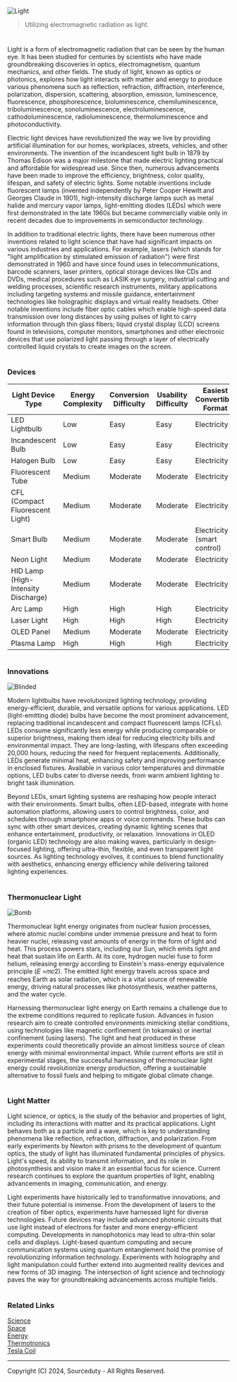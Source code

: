 ![Light](https://github.com/user-attachments/assets/42544353-7583-4f72-8257-8c1625f04774)

> Utilizing electromagnetic radiation as light.
#

Light is a form of electromagnetic radiation that can be seen by the human eye. It has been studied for centuries by scientists who have made groundbreaking discoveries in optics, electromagnetism, quantum mechanics, and other fields. The study of light, known as optics or photonics, explores how light interacts with matter and energy to produce various phenomena such as reflection, refraction, diffraction, interference, polarization, dispersion, scattering, absorption, emission, luminescence, fluorescence, phosphorescence, bioluminescence, chemiluminescence, triboluminescence, sonoluminescence, electroluminescence, cathodoluminescence, radioluminescence, thermoluminescence and photoconductivity.

Electric light devices have revolutionized the way we live by providing artificial illumination for our homes, workplaces, streets, vehicles, and other environments. The invention of the incandescent light bulb in 1879 by Thomas Edison was a major milestone that made electric lighting practical and affordable for widespread use. Since then, numerous advancements have been made to improve the efficiency, brightness, color quality, lifespan, and safety of electric lights. Some notable inventions include fluorescent lamps (invented independently by Peter Cooper Hewitt and Georges Claude in 1901), high-intensity discharge lamps such as metal halide and mercury vapor lamps, light-emitting diodes (LEDs) which were first demonstrated in the late 1960s but became commercially viable only in recent decades due to improvements in semiconductor technology.

In addition to traditional electric lights, there have been numerous other inventions related to light science that have had significant impacts on various industries and applications. For example, lasers (which stands for "light amplification by stimulated emission of radiation") were first demonstrated in 1960 and have since found uses in telecommunications, barcode scanners, laser printers, optical storage devices like CDs and DVDs, medical procedures such as LASIK eye surgery, industrial cutting and welding processes, scientific research instruments, military applications including targeting systems and missile guidance, entertainment technologies like holographic displays and virtual reality headsets. Other notable inventions include fiber optic cables which enable high-speed data transmission over long distances by using pulses of light to carry information through thin glass fibers; liquid crystal display (LCD) screens found in televisions, computer monitors, smartphones and other electronic devices that use polarized light passing through a layer of electrically controlled liquid crystals to create images on the screen.

#
### Devices

| Light Device Type    | Energy Complexity | Conversion Difficulty | Usability Difficulty | Easiest Convertible Format    |
|----------------------|-------------------|------------------------|-----------------------|--------------------------------|
| LED Lightbulb        | Low               | Easy                   | Easy                  | Electricity                   |
| Incandescent Bulb    | Low               | Easy                   | Easy                  | Electricity                   |
| Halogen Bulb         | Low               | Easy                   | Easy                  | Electricity                   |
| Fluorescent Tube     | Medium            | Moderate               | Moderate              | Electricity                   |
| CFL (Compact Fluorescent Light) | Medium | Moderate               | Moderate              | Electricity                   |
| Smart Bulb           | Medium            | Moderate               | Moderate              | Electricity (smart control)   |
| Neon Light           | Medium            | Moderate               | Moderate              | Electricity                   |
| HID Lamp (High-Intensity Discharge) | Medium | Moderate           | Moderate              | Electricity                   |
| Arc Lamp             | High              | High                   | High                  | Electricity                   |
| Laser Light          | High              | High                   | High                  | Electricity                   |
| OLED Panel           | Medium            | Moderate               | Moderate              | Electricity                   |
| Plasma Lamp          | High              | High                   | High                  | Electricity                   |

#
### Innovations

![Blinded](https://github.com/user-attachments/assets/02f06af8-a10b-4354-9cee-367fe80f0445)

Modern lightbulbs have revolutionized lighting technology, providing energy-efficient, durable, and versatile options for various applications. LED (light-emitting diode) bulbs have become the most prominent advancement, replacing traditional incandescent and compact fluorescent lamps (CFLs). LEDs consume significantly less energy while producing comparable or superior brightness, making them ideal for reducing electricity bills and environmental impact. They are long-lasting, with lifespans often exceeding 20,000 hours, reducing the need for frequent replacements. Additionally, LEDs generate minimal heat, enhancing safety and improving performance in enclosed fixtures. Available in various color temperatures and dimmable options, LED bulbs cater to diverse needs, from warm ambient lighting to bright task illumination.

Beyond LEDs, smart lighting systems are reshaping how people interact with their environments. Smart bulbs, often LED-based, integrate with home automation platforms, allowing users to control brightness, color, and schedules through smartphone apps or voice commands. These bulbs can sync with other smart devices, creating dynamic lighting scenes that enhance entertainment, productivity, or relaxation. Innovations in OLED (organic LED) technology are also making waves, particularly in design-focused lighting, offering ultra-thin, flexible, and even transparent light sources. As lighting technology evolves, it continues to blend functionality with aesthetics, enhancing energy efficiency while delivering tailored lighting experiences.

#
### Thermonuclear Light

![Bomb](https://github.com/user-attachments/assets/19b75573-a8ab-4abe-be57-56f02aab06b0)

Thermonuclear light energy originates from nuclear fusion processes, where atomic nuclei combine under immense pressure and heat to form heavier nuclei, releasing vast amounts of energy in the form of light and heat. This process powers stars, including our Sun, which emits light and heat that sustain life on Earth. At its core, hydrogen nuclei fuse to form helium, releasing energy according to Einstein's mass-energy equivalence principle (𝐸 =𝑚𝑐2). The emitted light energy travels across space and reaches Earth as solar radiation, which is a vital source of renewable energy, driving natural processes like photosynthesis, weather patterns, and the water cycle.

Harnessing thermonuclear light energy on Earth remains a challenge due to the extreme conditions required to replicate fusion. Advances in fusion research aim to create controlled environments mimicking stellar conditions, using technologies like magnetic confinement (in tokamaks) or inertial confinement (using lasers). The light and heat produced in these experiments could theoretically provide an almost limitless source of clean energy with minimal environmental impact. While current efforts are still in experimental stages, the successful harnessing of thermonuclear light energy could revolutionize energy production, offering a sustainable alternative to fossil fuels and helping to mitigate global climate change.

#
### Light Matter

Light science, or optics, is the study of the behavior and properties of light, including its interactions with matter and its practical applications. Light behaves both as a particle and a wave, which is key to understanding phenomena like reflection, refraction, diffraction, and polarization. From early experiments by Newton with prisms to the development of quantum optics, the study of light has illuminated fundamental principles of physics. Light's speed, its ability to transmit information, and its role in photosynthesis and vision make it an essential focus for science. Current research continues to explore the quantum properties of light, enabling advancements in imaging, communication, and energy.

Light experiments have historically led to transformative innovations, and their future potential is immense. From the development of lasers to the creation of fiber optics, experiments have harnessed light for diverse technologies. Future devices may include advanced photonic circuits that use light instead of electrons for faster and more energy-efficient computing. Developments in nanophotonics may lead to ultra-thin solar cells and displays. Light-based quantum computing and secure communication systems using quantum entanglement hold the promise of revolutionizing information technology. Experiments with holography and light manipulation could further extend into augmented reality devices and new forms of 3D imaging. The intersection of light science and technology paves the way for groundbreaking advancements across multiple fields.

#
### Related Links

[Science](https://github.com/sourceduty/Science)
<br>
[Space](https://github.com/sourceduty/Space)
<br>
[Energy](https://github.com/sourceduty/Energy)
<br>
[Thermotronics](https://github.com/sourceduty/Thermotronics)
<br>
[Tesla Coil](https://github.com/sourceduty/Tesla_Coil)

***
Copyright (C) 2024, Sourceduty - All Rights Reserved.
